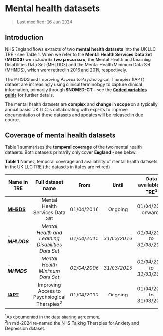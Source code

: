 # Mental health datasets
>Last modified: 26 Jun 2024
## Introduction  
NHS England flows extracts of two **mental health datasets** into the UK LLC TRE - see Table 1. When we refer to the **Mental Health Services Data Set (MHSDS)** we include its **two precursors**, the Mental Health and Learning Disabilities Data Set (MHLDDS) and the Mental Health Minimum Data Set (MHMDS), which were retired in 2016 and 2015, respectively.  

The MHSDS and Improving Access to Psychological Therapies (IAPT) dataset are increasingly using clinical terminology to capture clinical information, primarily through **SNOMED-CT** - see the [**Coded variables guide**](../Coding/coding_intro.md) for further details.

The mental health datasets are **complex** and **change in scope** on a typically annual basis. UK LLC is collaborating with experts to improve documentation of these datasets and updates will be released in due course.

## Coverage of mental health datasets
Table 1 summarises the **temporal coverage** of the two mental health datasets. Both datasets primarily only cover **England** - see below.  

**Table 1** Names, temporal coverage and availability of mental health datasets in the UK LLC TRE (the datasets in italics are retired)

| **Name in TRE**|**Full dataset name**|**From**|**Until**|**Data available in TRE<sup>1</sup>**|
|---|:---:|:---:|:---:|:---:|
|[**MHSDS**](../Mental%20health%20datasets/MHSDS/MHSDS.md)|Mental Health Services Data Set|01/04/2016|Ongoing|01/04/2016 onwards|
| - ***MHLDDS***|*Mental Health and Learning Disabilities Data Set*|*01/04/2015*|*31/03/2016*|*01/04/2015 to 31/03/2016*|
|  - ***MHMDS***|*Mental Health Minimum Data Set*|*01/04/2006*|*31/03/2015*|*01/04/2006 to 31/03/2015*|
|[**IAPT**](../Mental%20health%20datasets/IAPT/IAPT.ipynb)|Improving Access to Psychological Therapies<sup>2</sup>|01/04/2012|Ongoing|01/04/2012 to 31/03/2023|

<sup>1</sup>As documented in the data sharing agreement.  
<sup>2</sup>In mid-2024 re-named the NHS Talking Therapies for Anxiety and Depression dataset.

